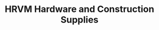 ---
title: "HRVM Hardware and Construction Supplies"
url: /imus/hrvm-hardware-and-construction-supplies/
shop: Baustoffe
---